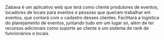 Zabava é um aplicativo web que terá como cliente produtores de eventos, locadores de locais para eventos e pessoas que queiram trabalhar em eventos, que contará com o cadastro desses clientes. Facilitará a logística do planejamento de eventos, juntando tudo em um lugar só, além de ter recursos adicionais como suporte ao cliente e um sistema de rank de funcionários e locais.
